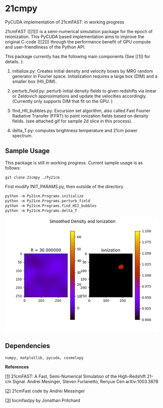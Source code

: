 # 21cmpy
PyCUDA implementation of 21cmFAST: in working progress

21cmFAST ([[1]]) is a semi-numerical simulation package for the epoch of reionization. This PyCUDA based implementation aims to improve the original C-code ([[2]]) through the performance benefit of GPU compute and user-friendliness of the Python API. 

This package currently has the following main components (See [[1]] for details. ):

1. initialize.py: Creates initial density and velocity boxes by MRG random generator in Fourier space. Initialization requires a large box (DIM) and a smaller box (HII_DIM). 

2. perturb_field.py: perturb initial density fields to given redshifts via linear or Zeldovich approximations and update the velocities accordingly. (Currently only supports DIM that fit on the GPU. )

3. find_HII_bubbles.py: Excursion set algorithm, also called Fast Fourier Radiative Transfer (FFRT) to paint ionization fields based on density fields. (see attached gif for sample 2d slice in this process). 

4. delta_T.py: computes brightness temperature and 21cm power spectrum. 

## Sample Usage
This package is still in working progress. 
Current sample usage is as follows:

```
git clone 21cmpy ./Py21cm
```


First modify INIT_PARAMS.py, then outside of the directory
```
python -m Py21cm.Programs.initialize
python -m Py21cm.Programs.perturb_field
python -m Py21cm.Programs.find_HII_bubbles
python -m Py21cm.Programs.delta_T
```

![ES](web/smooth.gif)

## Dependencies

```
numpy, matplotlib, pycuda, cosmolopy
```
**References**

[[1]](https://arxiv.org/abs/1003.3878) 21cmFAST: A Fast, Semi-Numerical Simulation of the High-Redshift 21-cm Signal. Andrei Mesinger, Steven Furlanetto, Renyue Cen arXiv:1003.3878

[[2]](https://github.com/andreimesinger/21cmFAST) 21cmFast code by Andrei Messinger

[[3]](https://github.com/pritchardjr/tocmfastpy) tocmfastpy by Jonathan Pritchard
